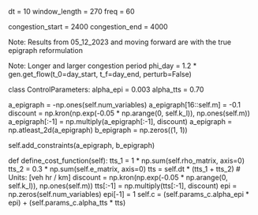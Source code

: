 dt = 10
window_length = 270
freq = 60

congestion_start = 2400
congestion_end = 4000

Note: Results from 05_12_2023 and moving forward are with the true epigraph reformulation

Note: Longer and larger congestion period
phi_day = 1.2 * gen.get_flow(t_0=day_start, t_f=day_end, perturb=False)

class ControlParameters:
    alpha_epi = 0.003
    alpha_tts = 0.70

a_epigraph = -np.ones(self.num_variables)
a_epigraph[16::self.m] = -0.1
discount = np.kron(np.exp(-0.05 * np.arange(0, self.k_l)), np.ones(self.m))
a_epigraph[:-1] = np.multiply(a_epigraph[:-1], discount)
a_epigraph = np.atleast_2d(a_epigraph)
b_epigraph = np.zeros((1, 1))

self.add_constraints(a_epigraph, b_epigraph)

def define_cost_function(self):
    tts_1 = 1 * np.sum(self.rho_matrix, axis=0)
    tts_2 = 0.3 * np.sum(self.e_matrix, axis=0)
    tts = self.dt * (tts_1 + tts_2)  # Units: [veh hr / km]
    discount = np.kron(np.exp(-0.05 * np.arange(0, self.k_l)), np.ones(self.m))
    tts[:-1] = np.multiply(tts[:-1], discount)
    epi = np.zeros(self.num_variables)
    epi[-1] = 1
    self.c = (self.params_c.alpha_epi * epi) + (self.params_c.alpha_tts * tts)